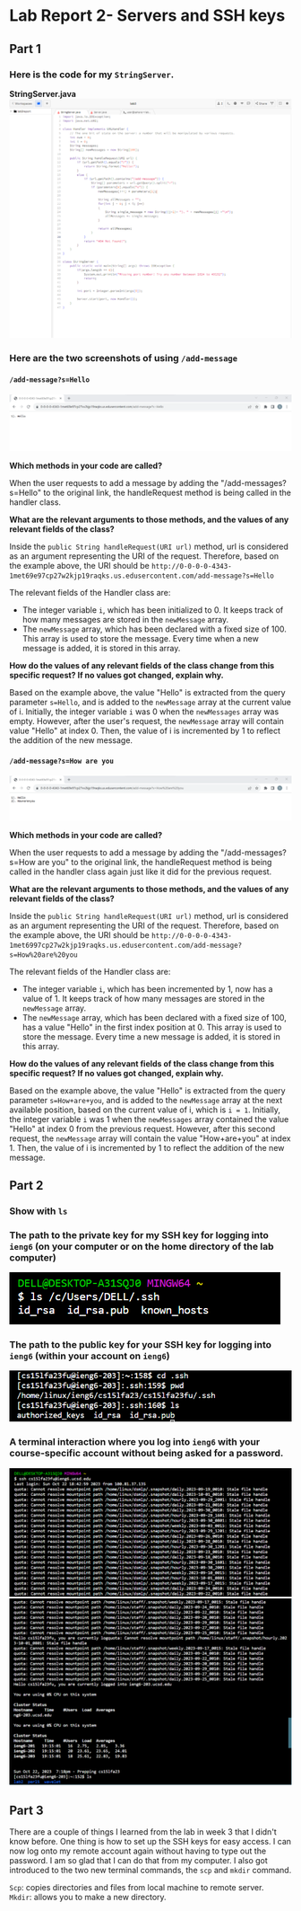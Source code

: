 # Lab Report 2- Servers and SSH keys

## Part 1
### Here is the code for my ```StringServer```.

**StringServer.java**
![Image](code.png)

### Here are the two screenshots of using ```/add-message```

#### ```/add-message?s=Hello```
![Image](add-message(1).png)

**Which methods in your code are called?**<be>

When the user requests to add a message by adding the "/add-messages?s=Hello" to the original link, the handleRequest method is being called in the handler class. 

**What are the relevant arguments to those methods, and the values of any relevant fields of the class?**

Inside the ```public String handleRequest(URI url)``` method, url is considered as an argument representing the URI of the request. Therefore, based on the example above, the URI should be ```http://0-0-0-0-4343-1met69e97cp27w2kjp19raqks.us.edusercontent.com/add-message?s=Hello```

The relevant fields of the Handler class are: 
* The integer variable ```i```, which has been initialized to 0. It keeps track of how many messages are stored in the ```newMessage``` array.
* The ```newMessage``` array, which has been declared with a fixed size of 100. This array is used to store the message. Every time when a new message is added, it is stored in this array. 

**How do the values of any relevant fields of the class change from this specific request? If no values got changed, explain why.**

Based on the example above, the value "Hello" is extracted from the query parameter ```s=Hello```, and is added to the ```newMessage``` array at the current value of i. Initially, the integer variable ```i``` was 0 when the ```newMessages``` array was empty. However, after the user's request, the ```newMessage``` array will contain value "Hello" at index 0. Then, the value of i is incremented by 1 to reflect the addition of the new message. 


#### ```/add-message?s=How are you```
![Image](add-message(2).png)

**Which methods in your code are called?**<be>

When the user requests to add a message by adding the "/add-messages?s=How are you" to the original link, the handleRequest method is being called in the handler class again just like it did for the previous request. 

**What are the relevant arguments to those methods, and the values of any relevant fields of the class?**

Inside the ```public String handleRequest(URI url)``` method, url is considered as an argument representing the URI of the request. Therefore, based on the example above, the URI should be ```http://0-0-0-0-4343-1met6997cp27w2kjp19raqks.us.edusercontent.com/add-message?s=How%20are%20you```

The relevant fields of the Handler class are: 
* The integer variable ```i```, which has been incremented by 1, now has a value of 1. It keeps track of how many messages are stored in the ```newMessage``` array.
* The ```newMessage``` array, which has been declared with a fixed size of 100, has a value "Hello" in the first index position at 0. This array is used to store the message. Every time a new message is added, it is stored in this array. 

**How do the values of any relevant fields of the class change from this specific request? If no values got changed, explain why.**

Based on the example above, the value "Hello" is extracted from the query parameter ```s=How+are+you```, and is added to the ```newMessage``` array at the next available position, based on the current value of i, which is ```i = 1```. Initially, the integer variable ```i``` was 1 when the ```newMessages``` array contained the value "Hello" at index 0 from the previous request. However, after this second request, the ```newMessage``` array will contain the value "How+are+you" at index 1. Then, the value of i is incremented by 1 to reflect the addition of the new message. 



## Part 2

### Show with ```ls```
### The path to the private key for my SSH key for logging into ```ieng6``` (on your computer or on the home directory of the lab computer)
![Image](part2(1).png)

### The path to the public key for your SSH key for logging into ```ieng6``` (within your account on ```ieng6```)
![Image](part2(2).png)

### A terminal interaction where you log into ```ieng6``` with your course-specific account without being asked for a password.
![Image](part2(3-1).png)
![Image](part2(3-2).png)
## Part 3
There are a couple of things I learned from the lab in week 3 that I didn't know before. One thing is how to set up the SSH keys for easy access. I can now log onto my remote account again without having to type out the password. I am so glad that I can do that from my computer. I also got introduced to the two new terminal commands, the ```scp``` and ```mkdir``` command. 

```Scp```: copies directories and files from local machine to remote server.<br>
```Mkdir```: allows you to make a new directory.<br>

